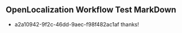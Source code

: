 ## OpenLocalization Workflow Test MarkDown
* a2a10942-9f2c-46dd-9aec-f98f482ac1af 
thanks!<!--HONumber=Mar16_HO3-->
